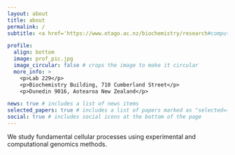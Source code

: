 ```yaml
---
layout: about
title: about
permalink: /
subtitle: <a href='https://www.otago.ac.nz/biochemistry/research#computational-molecular-biology'>Department of Biochemistry, University of Otago</a>.

profile:
  align: bottom
  image: prof_pic.jpg
  image_circular: false # crops the image to make it circular
  more_info: >
    <p>Lab 229</p>
    <p>Biochemistry Building, 710 Cumberland Street</p>
    <p>Dunedin 9016, Aotearoa New Zealand</p>

news: true # includes a list of news items
selected_papers: true # includes a list of papers marked as "selected={true}"
social: true # includes social icons at the bottom of the page
---
```


We study fundamental cellular processes using experimental and computational genomics methods.
